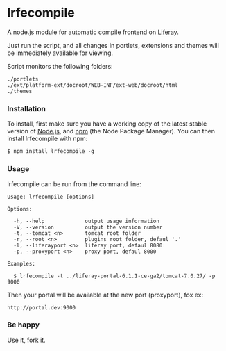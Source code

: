 lrfecompile
=======

A node.js module for automatic compile frontend on [Liferay](http://www.liferay.com/).

Just run the script, and all changes in portlets, extensions and themes will be immediately available for viewing.

Script monitors the following folders:

```
./portlets
./ext/platform-ext/docroot/WEB-INF/ext-web/docroot/html
./themes
```

### Installation ###

To install, first make sure you have a working copy of the latest stable version of [Node.js](http://nodejs.org/), and [npm](https://npmjs.org/) (the Node Package Manager). You can then install lrfecompile with npm:

    $ npm install lrfecompile -g


### Usage ###

lrfecompile can be run from the command line:

```
Usage: lrfecompile [options]

Options:

  -h, --help             output usage information
  -V, --version          output the version number
  -t, --tomcat <n>       tomcat root folder
  -r, --root <n>         plugins root folder, defaul '.'
  -l, --liferayport <n>  liferay port, defaul 8080
  -p, --proxyport <n>    proxy port, defaul 8000

Examples:

  $ lrfecompile -t ../liferay-portal-6.1.1-ce-ga2/tomcat-7.0.27/ -p 9000
```

Then your portal will be available at the new port (proxyport), fox ex:

    http://portal.dev:9000

### Be happy ###

Use it, fork it.
